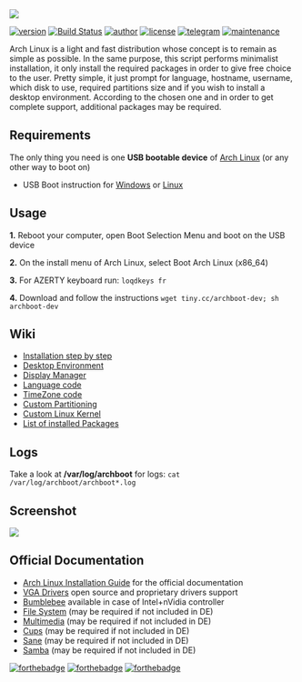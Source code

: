 <a href="https://grm34.github.io/archboot/">
  <img src="https://raw.githubusercontent.com/grm34/archboot/gh-pages/assets/images/logo.png">
</a>

[![version](https://img.shields.io/badge/version-v2.8.4-blue.svg)](https://github.com/grm34/archboot/releases) [![Build Status](https://travis-ci.org/grm34/archboot.svg?branch=master)](https://travis-ci.org/grm34/archboot) [![author](https://img.shields.io/badge/author-grm34-red.svg)](https://github.com/grm34) [![license](https://img.shields.io/badge/license-Apache%202.0-blue.svg)](https://github.com/grm34/archboot/blob/master/LICENSE) [![telegram](https://img.shields.io/badge/Telegram-chat-red)](https://t.me/archboot) [![maintenance](https://img.shields.io/maintenance/yes/2020.svg)](https://github.com/grm34/archboot/pulse)

Arch Linux is a light and fast distribution whose concept is to remain as simple as possible. In the same purpose, this script performs minimalist installation, it only install the required packages in order to give free choice to the user. Pretty simple, it just prompt for language, hostname, username, which disk to use, required partitions size and if you wish to install a desktop environment. According to the chosen one and in order to get complete support, additional packages may be required.

## Requirements

The only thing you need is one **USB bootable device** of [Arch Linux](https://mir.archlinux.fr/iso/latest) (or any other way to boot on)

* USB Boot instruction for [Windows](https://rufus.ie/) or [Linux](https://wiki.archlinux.org/index.php/USB_flash_installation_media)

## Usage

**1.** Reboot your computer, open Boot Selection Menu and boot on the USB device

**2.** On the install menu of Arch Linux, select Boot Arch Linux (x86_64)

**3.** For AZERTY keyboard run: `loqdkeys fr`

**4.** Download and follow the instructions `wget tiny.cc/archboot-dev; sh archboot-dev`

## Wiki

* [Installation step by step](https://github.com/grm34/archboot/wiki/Installation-step-by-step)
* [Desktop Environment](https://github.com/grm34/archboot/wiki/Desktop-Environment)
* [Display Manager](https://github.com/grm34/archboot/wiki/Display-Manager)
* [Language code](https://github.com/grm34/archboot/wiki/Language-code)
* [TimeZone code](https://github.com/grm34/archboot/wiki/TimeZone-code)
* [Custom Partitioning](https://github.com/grm34/archboot/wiki/Custom-Partitioning)
* [Custom Linux Kernel](https://github.com/grm34/archboot/wiki/Custom-Linux-Kernel)
* [List of installed Packages](https://github.com/grm34/archboot/wiki/List-of-installed-Packages)

## Logs

Take a look at **/var/log/archboot** for logs: `cat /var/log/archboot/archboot*.log`

## Screenshot

<a href="https://raw.githubusercontent.com/grm34/archboot/gh-pages/assets/images/screenshot.png">
  <img src="https://raw.githubusercontent.com/grm34/archboot/gh-pages/assets/images/screenshot.png">
</a>

## Official Documentation

* [Arch Linux Installation Guide](https://wiki.archlinux.org/index.php/Installation_guide) for the official documentation
* [VGA Drivers](https://wiki.archlinux.org/index.php/Xorg#Driver_installation) open source and proprietary drivers support
* [Bumblebee](https://wiki.archlinux.org/index.php/Bumblebee) available in case of Intel+nVidia controller
* [File System](https://wiki.archlinux.org/index.php/file_systems) (may be required if not included in DE)
* [Multimedia](https://wiki.archlinux.org/index.php/List_of_applications/Multimedia) (may be required if not included in DE)
* [Cups](https://wiki.archlinux.org/index.php/CUPS) (may be required if not included in DE)
* [Sane](https://wiki.archlinux.org/index.php/SANE) (may be required if not included in DE)
* [Samba](https://wiki.archlinux.org/index.php/Samba) (may be required if not included in DE)

[![forthebadge](https://forthebadge.com/images/badges/built-with-love.svg)](https://forthebadge.com)
[![forthebadge](https://forthebadge.com/images/badges/for-you.svg)](https://forthebadge.com)
[![forthebadge](https://forthebadge.com/images/badges/its-not-a-lie-if-you-believe-it.svg)](https://forthebadge.com)
